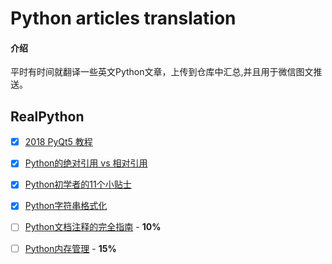 # Python articles translation

#### 介绍
平时有时间就翻译一些英文Python文章，上传到仓库中汇总,并且用于微信图文推送。

## RealPython

- [x] [2018 PyQt5 教程](https://gitee.com/rogerlee/Python_articles_translation/blob/master/realpython/2018%20PyQt5%20%E6%95%99%E7%A8%8B.md)

- [x] [Python的绝对引用 vs 相对引用](https://gitee.com/rogerlee/Python_articles_translation/blob/master/realpython/Python%E7%9A%84%E7%BB%9D%E5%AF%B9%E5%BC%95%E7%94%A8%20vs%20%E7%9B%B8%E5%AF%B9%E5%BC%95%E7%94%A8.md)

- [x] [Python初学者的11个小贴士](https://gitee.com/rogerlee/Python_articles_translation/blob/master/realpython/Python%e5%88%9d%e5%ad%a6%e8%80%85%e7%9a%8411%e4%b8%aa%e5%b0%8f%e8%b4%b4%e5%a3%ab.md)

- [x] [Python字符串格式化](https://gitee.com/rogerlee/Python_articles_translation/blob/master/realpython/Python%e5%ad%97%e7%ac%a6%e4%b8%b2%e6%a0%bc%e5%bc%8f%e5%8c%96.md)

- [ ] [Python文档注释的完全指南](https://gitee.com/rogerlee/Python_articles_translation/blob/master/realpython/Python%e6%96%87%e6%a1%a3%e6%b3%a8%e9%87%8a%e7%9a%84%e5%ae%8c%e5%85%a8%e6%8c%87%e5%8d%97.md) - **10%**

- [ ] [Python内存管理](https://gitee.com/rogerlee/Python_articles_translation/blob/master/realpython/Python%E5%86%85%E5%AD%98%E7%AE%A1%E7%90%86.md) - **15%**

